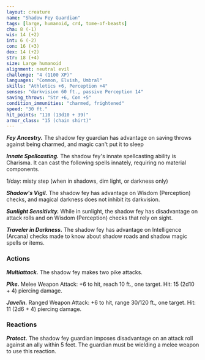 ```yaml
---
layout: creature
name: "Shadow Fey Guardian"
tags: [large, humanoid, cr4, tome-of-beasts]
cha: 8 (-1)
wis: 14 (+2)
int: 6 (-2)
con: 16 (+3)
dex: 14 (+2)
str: 18 (+4)
size: Large humanoid
alignment: neutral evil
challenge: "4 (1100 XP)"
languages: "Common, Elvish, Umbral"
skills: "Athletics +6, Perception +4"
senses: "darkvision 60 ft., passive Perception 14"
saving_throws: "Str +6, Con +5"
condition_immunities: "charmed, frightened"
speed: "30 ft."
hit_points: "110 (13d10 + 39)"
armor_class: "15 (chain shirt)"
---
```


***Fey Ancestry.*** The shadow fey guardian has advantage on saving throws against being charmed, and magic can't put it to sleep

***Innate Spellcasting.*** The shadow fey's innate spellcasting ability is Charisma. It can cast the following spells innately, requiring no material components.

1/day: misty step (when in shadows, dim light, or darkness only)

***Shadow's Vigil.*** The shadow fey has advantage on Wisdom (Perception) checks, and magical darkness does not inhibit its darkvision.

***Sunlight Sensitivity.*** While in sunlight, the shadow fey has disadvantage on attack rolls and on Wisdom (Perception) checks that rely on sight.

***Traveler in Darkness.*** The shadow fey has advantage on Intelligence (Arcana) checks made to know about shadow roads and shadow magic spells or items.

### Actions

***Multiattack.*** The shadow fey makes two pike attacks.

***Pike.*** Melee Weapon Attack: +6 to hit, reach 10 ft., one target. Hit: 15 (2d10 + 4) piercing damage.

***Javelin.*** Ranged Weapon Attack: +6 to hit, range 30/120 ft., one target. Hit: 11 (2d6 + 4) piercing damage.

### Reactions

***Protect.*** The shadow fey guardian imposes disadvantage on an attack roll against an ally within 5 feet. The guardian must be wielding a melee weapon to use this reaction.

